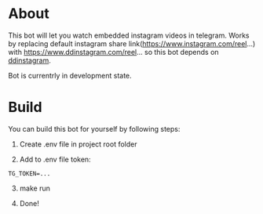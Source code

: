 # About

This bot will let you watch embedded instagram videos in telegram. Works by replacing default instagram share link(https://www.instagram.com/reel...) with https://www.ddinstagram.com/reel... so this bot depends on [ddinstagram](https://www.ddinstagram.com/). 

Bot is currentrly in development state.

# Build
You can build this bot for yourself by following steps:

1) Create .env file in project root folder


2) Add to .env file token:
``` env
TG_TOKEN=...
```

3) make run


4) Done!
